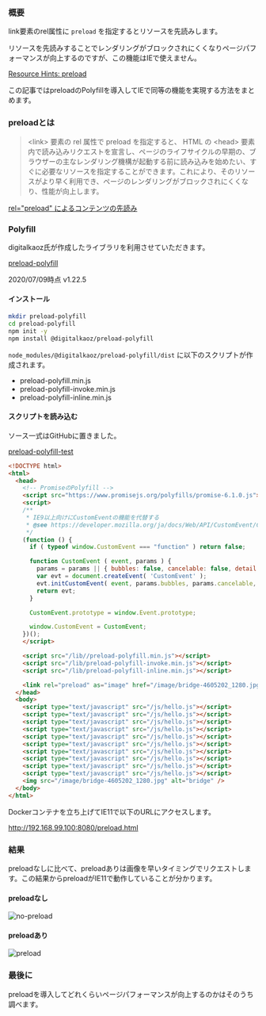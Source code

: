 ### 概要

link要素のrel属性に `preload` を指定するとリソースを先読みします。

リソースを先読みすることでレンダリングがブロックされにくくなりページパフォーマンスが向上するのですが、この機能はIEで使えません。

[Resource Hints: preload](https://caniuse.com/#search=preload)

この記事ではpreloadのPolyfillを導入してIEで同等の機能を実現する方法をまとめます。

### preloadとは

> \<link> 要素の rel 属性で preload を指定すると、 HTML の \<head> 要素内で読み込みリクエストを宣言し、ページのライフサイクルの早期の、ブラウザーの主なレンダリング機構が起動する前に読み込みを始めたい、すぐに必要なリソースを指定することができます。これにより、そのリソースがより早く利用でき、ページのレンダリングがブロックされにくくなり、性能が向上します。

[rel="preload" によるコンテンツの先読み](https://developer.mozilla.org/ja/docs/Web/HTML/Preloading_content)

### Polyfill

digitalkaoz氏が作成したライブラリを利用させていただきます。

[preload-polyfill](https://github.com/digitalkaoz/preload-polyfill)

2020/07/09時点 v1.22.5

#### インストール

```sh
mkdir preload-polyfill
cd preload-polyfill
npm init -y
npm install @digitalkaoz/preload-polyfill
```

`node_modules/@digitalkaoz/preload-polyfill/dist` に以下のスクリプトが作成されます。

- preload-polyfill.min.js
- preload-polyfill-invoke.min.js
- preload-polyfill-inline.min.js

#### スクリプトを読み込む

ソース一式はGitHubに置きました。

[preload-polyfill-test](https://github.com/krabben27/preload-polyfill-test)

```html
<!DOCTYPE html>
<html>
  <head>
    <!-- PromiseのPolyfill -->
    <script src="https://www.promisejs.org/polyfills/promise-6.1.0.js"></script>
    <script>
    /**
     * IE9以上向けにCustomEventの機能を代替する
     * @see https://developer.mozilla.org/ja/docs/Web/API/CustomEvent/CustomEvent#Polyfill
     */
    (function () {
      if ( typeof window.CustomEvent === "function" ) return false;

      function CustomEvent ( event, params ) {
        params = params || { bubbles: false, cancelable: false, detail: undefined };
        var evt = document.createEvent( 'CustomEvent' );
        evt.initCustomEvent( event, params.bubbles, params.cancelable, params.detail );
        return evt;
      }

      CustomEvent.prototype = window.Event.prototype;

      window.CustomEvent = CustomEvent;
    })();
    </script>

    <script src="/lib//preload-polyfill.min.js"></script>
    <script src="/lib/preload-polyfill-invoke.min.js"></script>
    <script src="/lib/preload-polyfill-inline.min.js"></script>

    <link rel="preload" as="image" href="/image/bridge-4605202_1280.jpg" />
  </head>
  <body>
    <script type="text/javascript" src="/js/hello.js"></script>
    <script type="text/javascript" src="/js/hello.js"></script>
    <script type="text/javascript" src="/js/hello.js"></script>
    <script type="text/javascript" src="/js/hello.js"></script>
    <script type="text/javascript" src="/js/hello.js"></script>
    <script type="text/javascript" src="/js/hello.js"></script>
    <script type="text/javascript" src="/js/hello.js"></script>
    <script type="text/javascript" src="/js/hello.js"></script>
    <script type="text/javascript" src="/js/hello.js"></script>
    <script type="text/javascript" src="/js/hello.js"></script>
    <img src="/image/bridge-4605202_1280.jpg" alt="bridge" />
  </body>
</html>
```


Dockerコンテナを立ち上げてIE11で以下のURLにアクセスします。

http://192.168.99.100:8080/preload.html

### 結果

preloadなしに比べて、preloadありは画像を早いタイミングでリクエストします。この結果からpreloadがIE11で動作していることが分かります。

#### preloadなし

![no-preload](/images/articles/17/no-preload.png)

#### preloadあり

![preload](/images/articles/17/preload.png)

### 最後に

preloadを導入してどれくらいページパフォーマンスが向上するのかはそのうち調べます。
